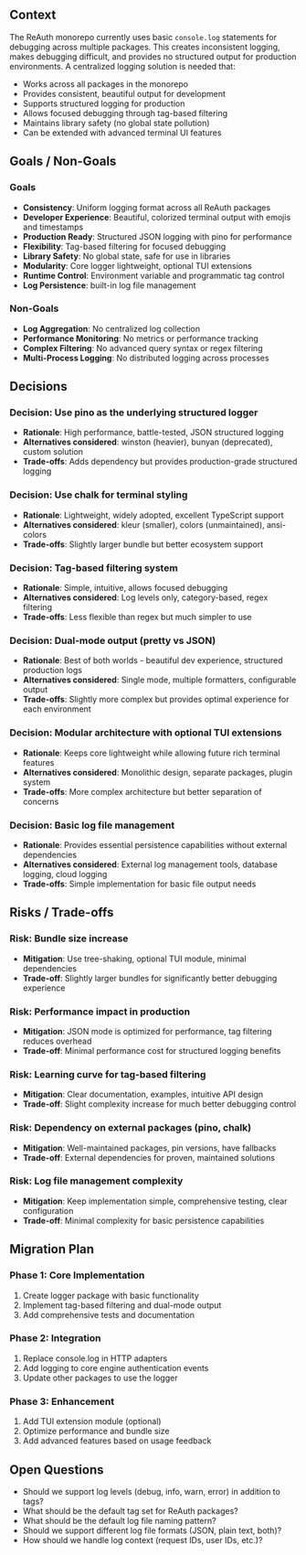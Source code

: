 ## Context

The ReAuth monorepo currently uses basic `console.log` statements for debugging across multiple packages. This creates inconsistent logging, makes debugging difficult, and provides no structured output for production environments. A centralized logging solution is needed that:

- Works across all packages in the monorepo
- Provides consistent, beautiful output for development
- Supports structured logging for production
- Allows focused debugging through tag-based filtering
- Maintains library safety (no global state pollution)
- Can be extended with advanced terminal UI features

## Goals / Non-Goals

### Goals

- **Consistency**: Uniform logging format across all ReAuth packages
- **Developer Experience**: Beautiful, colorized terminal output with emojis and timestamps
- **Production Ready**: Structured JSON logging with pino for performance
- **Flexibility**: Tag-based filtering for focused debugging
- **Library Safety**: No global state, safe for use in libraries
- **Modularity**: Core logger lightweight, optional TUI extensions
- **Runtime Control**: Environment variable and programmatic tag control
- **Log Persistence**: built-in log file management

### Non-Goals

- **Log Aggregation**: No centralized log collection
- **Performance Monitoring**: No metrics or performance tracking
- **Complex Filtering**: No advanced query syntax or regex filtering
- **Multi-Process Logging**: No distributed logging across processes

## Decisions

### Decision: Use pino as the underlying structured logger

- **Rationale**: High performance, battle-tested, JSON structured logging
- **Alternatives considered**: winston (heavier), bunyan (deprecated), custom solution
- **Trade-offs**: Adds dependency but provides production-grade structured logging

### Decision: Use chalk for terminal styling

- **Rationale**: Lightweight, widely adopted, excellent TypeScript support
- **Alternatives considered**: kleur (smaller), colors (unmaintained), ansi-colors
- **Trade-offs**: Slightly larger bundle but better ecosystem support

### Decision: Tag-based filtering system

- **Rationale**: Simple, intuitive, allows focused debugging
- **Alternatives considered**: Log levels only, category-based, regex filtering
- **Trade-offs**: Less flexible than regex but much simpler to use

### Decision: Dual-mode output (pretty vs JSON)

- **Rationale**: Best of both worlds - beautiful dev experience, structured production logs
- **Alternatives considered**: Single mode, multiple formatters, configurable output
- **Trade-offs**: Slightly more complex but provides optimal experience for each environment

### Decision: Modular architecture with optional TUI extensions

- **Rationale**: Keeps core lightweight while allowing future rich terminal features
- **Alternatives considered**: Monolithic design, separate packages, plugin system
- **Trade-offs**: More complex architecture but better separation of concerns

### Decision: Basic log file management

- **Rationale**: Provides essential persistence capabilities without external dependencies
- **Alternatives considered**: External log management tools, database logging, cloud logging
- **Trade-offs**: Simple implementation for basic file output needs

## Risks / Trade-offs

### Risk: Bundle size increase

- **Mitigation**: Use tree-shaking, optional TUI module, minimal dependencies
- **Trade-off**: Slightly larger bundles for significantly better debugging experience

### Risk: Performance impact in production

- **Mitigation**: JSON mode is optimized for performance, tag filtering reduces overhead
- **Trade-off**: Minimal performance cost for structured logging benefits

### Risk: Learning curve for tag-based filtering

- **Mitigation**: Clear documentation, examples, intuitive API design
- **Trade-off**: Slight complexity increase for much better debugging control

### Risk: Dependency on external packages (pino, chalk)

- **Mitigation**: Well-maintained packages, pin versions, have fallbacks
- **Trade-off**: External dependencies for proven, maintained solutions

### Risk: Log file management complexity

- **Mitigation**: Keep implementation simple, comprehensive testing, clear configuration
- **Trade-off**: Minimal complexity for basic persistence capabilities

## Migration Plan

### Phase 1: Core Implementation

1. Create logger package with basic functionality
2. Implement tag-based filtering and dual-mode output
3. Add comprehensive tests and documentation

### Phase 2: Integration

1. Replace console.log in HTTP adapters
2. Add logging to core engine authentication events
3. Update other packages to use the logger

### Phase 3: Enhancement

1. Add TUI extension module (optional)
2. Optimize performance and bundle size
3. Add advanced features based on usage feedback

## Open Questions

- Should we support log levels (debug, info, warn, error) in addition to tags?
- What should be the default tag set for ReAuth packages?
- What should be the default log file naming pattern?
- Should we support different log file formats (JSON, plain text, both)?
- How should we handle log context (request IDs, user IDs, etc.)?
